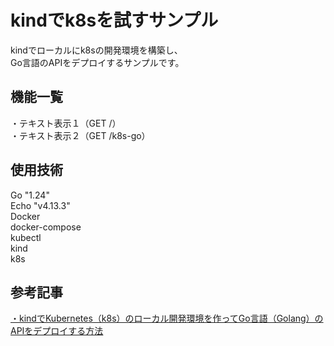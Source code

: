 # kindでk8sを試すサンプル  
kindでローカルにk8sの開発環境を構築し、  
Go言語のAPIをデプロイするサンプルです。  
  
## 機能一覧  
・テキスト表示１（GET /）  
・テキスト表示２（GET /k8s-go）
  
## 使用技術  
Go "1.24"  
Echo "v4.13.3"  
Docker  
docker-compose  
kubectl  
kind  
k8s  
  
## 参考記事  
[・kindでKubernetes（k8s）のローカル開発環境を作ってGo言語（Golang）のAPIをデプロイする方法](https://golang.tomoyuki65.com/how-to-build-a-k8s-development-environment-with-kind)  
  
